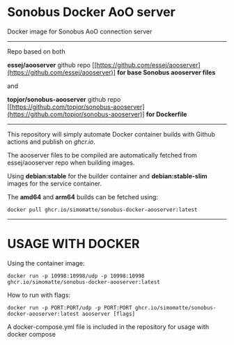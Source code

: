 # Sonobus Docker AoO server

Docker image for Sonobus AoO connection server

---

Repo based on both

**essej/aooserver** github repo [[https://github.com/essej/aooserver](https://github.com/essej/aooserver)] **for base Sonobus aooserver files**

and

**topjor/sonobus-aooserver** github repo [[https://github.com/topjor/sonobus-aooserver](https://github.com/topjor/sonobus-aooserver)] **for Dockerfile**

---

This repository will simply automate Docker container builds with Github actions and publish on _ghcr.io_.

The aooserver files to be compiled are automatically fetched from essej/aooserver repo when building images.

Using **debian:stable** for the builder container and **debian:stable-slim** images for the service container.

The **amd64** and **arm64** builds can be fetched using:
```
docker pull ghcr.io/simomatte/sonobus-docker-aooserver:latest
```

---

# USAGE WITH DOCKER

Using the container image:

    docker run -p 10998:10998/udp -p 10998:10998 ghcr.io/simomatte/sonobus-docker-aooserver:latest

How to run with flags: 
```
docker run -p PORT:PORT/udp -p PORT:PORT ghcr.io/simomatte/sonobus-docker-aooserver:latest aooserver [flags]
```

A docker-compose.yml file is included in the repository for usage with docker compose
